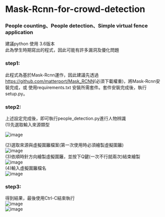 # Mask-Rcnn-for-crowd-detection
### People counting、People detection、Simple virtual fence application
建議python 使用 3.6版本  
此為學生時期寫出的程式，因此可能有許多漏洞及優化問題
### step1:
此程式為基於Mask-Rcnn運作，因此建議先透過 <https://github.com/matterport/Mask_RCNN>(必須下載權重)，將Mask-Rcnn安裝完成，或
使用requirements.txt 安裝所需套件。套件安裝完成後，執行setup.py。  
### step2:
上述設定完成後，即可執行people_detection.py進行人物辨識  
(1)先選取輸入來源類型  

![image](https://user-images.githubusercontent.com/71805770/220571005-753f38bf-1696-4685-bf32-04234c706a91.png)  

(2)選取來源與虛擬圍籬檔案(第一次使用時必須繪製虛擬圍籬)  
![image](https://user-images.githubusercontent.com/71805770/220571258-29ad4294-4b1a-4f13-9db3-a80928725fc1.png)  
(3)依順時針方向繪製虛擬圍籬，並按下Q鍵(一次不行就兩次)結束繪製  
![image](https://user-images.githubusercontent.com/71805770/220571965-12d3d61d-433d-4351-8e3a-0c1c72664743.png)  
(4)輸入虛擬圍籬檔名  
![image](https://user-images.githubusercontent.com/71805770/220572252-db19acb6-0443-4e1a-93f2-483055eba32b.png)  
### step3:  
得到結果，最後使用Ctrl-C結束執行  
![image](https://user-images.githubusercontent.com/71805770/220572623-a5242adc-031b-4194-b1e9-67035fb36fc1.png)  
![image](https://user-images.githubusercontent.com/71805770/220572561-2698383e-1b0c-4c15-8908-862a7809bc4c.png)  



